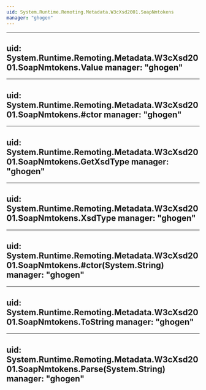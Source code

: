 ```yaml
---
uid: System.Runtime.Remoting.Metadata.W3cXsd2001.SoapNmtokens
manager: "ghogen"
---
```


---
uid: System.Runtime.Remoting.Metadata.W3cXsd2001.SoapNmtokens.Value
manager: "ghogen"
---

---
uid: System.Runtime.Remoting.Metadata.W3cXsd2001.SoapNmtokens.#ctor
manager: "ghogen"
---

---
uid: System.Runtime.Remoting.Metadata.W3cXsd2001.SoapNmtokens.GetXsdType
manager: "ghogen"
---

---
uid: System.Runtime.Remoting.Metadata.W3cXsd2001.SoapNmtokens.XsdType
manager: "ghogen"
---

---
uid: System.Runtime.Remoting.Metadata.W3cXsd2001.SoapNmtokens.#ctor(System.String)
manager: "ghogen"
---

---
uid: System.Runtime.Remoting.Metadata.W3cXsd2001.SoapNmtokens.ToString
manager: "ghogen"
---

---
uid: System.Runtime.Remoting.Metadata.W3cXsd2001.SoapNmtokens.Parse(System.String)
manager: "ghogen"
---
